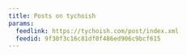 ```yaml
---
title: Posts on tychoish
params:
  feedlink: https://tychoish.com/post/index.xml
  feedid: 9f30f3c16c81df0f486ed906c9bcf615
---
```

